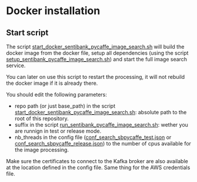 # Docker installation

## Start script

The script [start_docker_sentibank_pycaffe_image_search.sh](start_docker_sentibank_pycaffe_image_search.sh) will build the docker image from the docker file, 
setup all dependencies (using the script [setup_sentibank_pycaffe_image_search.sh](setup_sentibank_pycaffe_image_search.sh)) and start the full image search service.  

You can later on use this script to restart the processing, it will not rebuild the docker image if it is already there.

You should edit the following parameters:

- repo path (or just base_path) in the script [start_docker_sentibank_pycaffe_image_search.sh](start_docker_sentibank_pycaffe_image_search.sh): absolute path to the root of this repository. 
- suffix in the script [run_sentibank_pycaffe_image_search.sh](run_sentibank_pycaffe_image_search.sh): wether you are runnign in test or release mode.
- nb_threads in the config file ([conf_search_sbpycaffe_test.json](../../conf/conf_search_sbpycaffe_test.json) or [conf_search_sbpycaffe_release.json](../../conf/conf_search_sbpycaffe_release.json)) to the number of cpus available for the image processing. 

Make sure the certificates to connect to the Kafka broker are also available at the location defined in the config file.
Same thing for the AWS credentials file.


